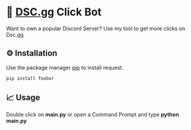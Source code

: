 # 🤖 [DSC.gg](https://dsc.gg) Click Bot

Want to own a popular Discord Server? Use my tool to get more clicks on Dsc.gg

## ⚙️ Installation

Use the package manager [pip](https://pip.pypa.io/en/stable/) to install request.

```bash
pip install foobar
```

## 📈 Usage

Double click on **main.py** or open a Command Prompt and type **python main.py**
